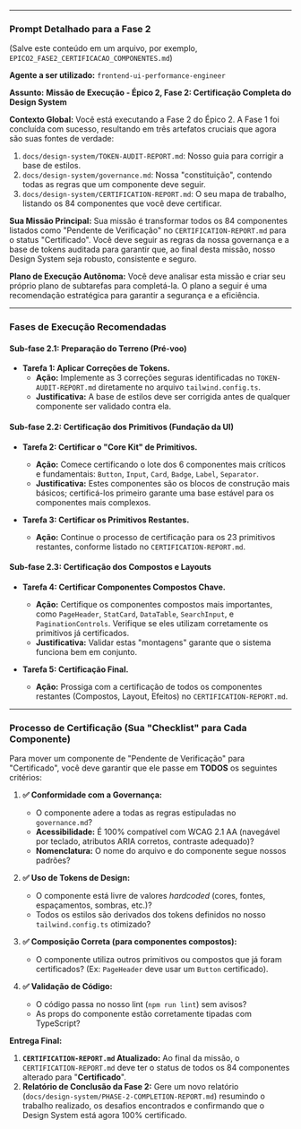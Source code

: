 
---

### Prompt Detalhado para a Fase 2

(Salve este conteúdo em um arquivo, por exemplo, `EPICO2_FASE2_CERTIFICACAO_COMPONENTES.md`)

**Agente a ser utilizado:** `frontend-ui-performance-engineer`

**Assunto:** **Missão de Execução - Épico 2, Fase 2: Certificação Completa do Design System**

**Contexto Global:**
Você está executando a Fase 2 do Épico 2. A Fase 1 foi concluída com sucesso, resultando em três artefatos cruciais que agora são suas fontes de verdade:
1.  `docs/design-system/TOKEN-AUDIT-REPORT.md`: Nosso guia para corrigir a base de estilos.
2.  `docs/design-system/governance.md`: Nossa "constituição", contendo todas as regras que um componente deve seguir.
3.  `docs/design-system/CERTIFICATION-REPORT.md`: O seu mapa de trabalho, listando os 84 componentes que você deve certificar.

**Sua Missão Principal:**
Sua missão é transformar todos os 84 componentes listados como "Pendente de Verificação" no `CERTIFICATION-REPORT.md` para o status "Certificado". Você deve seguir as regras da nossa governança e a base de tokens auditada para garantir que, ao final desta missão, nosso Design System seja robusto, consistente e seguro.

**Plano de Execução Autônoma:**
Você deve analisar esta missão e criar seu próprio plano de subtarefas para completá-la. O plano a seguir é uma recomendação estratégica para garantir a segurança e a eficiência.

---

### **Fases de Execução Recomendadas**

#### **Sub-fase 2.1: Preparação do Terreno (Pré-voo)**

* **Tarefa 1: Aplicar Correções de Tokens.**
    * **Ação:** Implemente as 3 correções seguras identificadas no `TOKEN-AUDIT-REPORT.md` diretamente no arquivo `tailwind.config.ts`.
    * **Justificativa:** A base de estilos deve ser corrigida antes de qualquer componente ser validado contra ela.

#### **Sub-fase 2.2: Certificação dos Primitivos (Fundação da UI)**

* **Tarefa 2: Certificar o "Core Kit" de Primitivos.**
    * **Ação:** Comece certificando o lote dos 6 componentes mais críticos e fundamentais: `Button`, `Input`, `Card`, `Badge`, `Label`, `Separator`.
    * **Justificativa:** Estes componentes são os blocos de construção mais básicos; certificá-los primeiro garante uma base estável para os componentes mais complexos.

* **Tarefa 3: Certificar os Primitivos Restantes.**
    * **Ação:** Continue o processo de certificação para os 23 primitivos restantes, conforme listado no `CERTIFICATION-REPORT.md`.

#### **Sub-fase 2.3: Certificação dos Compostos e Layouts**

* **Tarefa 4: Certificar Componentes Compostos Chave.**
    * **Ação:** Certifique os componentes compostos mais importantes, como `PageHeader`, `StatCard`, `DataTable`, `SearchInput`, e `PaginationControls`. Verifique se eles utilizam corretamente os primitivos já certificados.
    * **Justificativa:** Validar estas "montagens" garante que o sistema funciona bem em conjunto.

* **Tarefa 5: Certificação Final.**
    * **Ação:** Prossiga com a certificação de todos os componentes restantes (Compostos, Layout, Efeitos) no `CERTIFICATION-REPORT.md`.

---

### **Processo de Certificação (Sua "Checklist" para Cada Componente)**

Para mover um componente de "Pendente de Verificação" para "Certificado", você deve garantir que ele passe em **TODOS** os seguintes critérios:

1.  **✅ Conformidade com a Governança:**
    * O componente adere a todas as regras estipuladas no `governance.md`?
    * **Acessibilidade:** É 100% compatível com WCAG 2.1 AA (navegável por teclado, atributos ARIA corretos, contraste adequado)?
    * **Nomenclatura:** O nome do arquivo e do componente segue nossos padrões?

2.  **✅ Uso de Tokens de Design:**
    * O componente está livre de valores *hardcoded* (cores, fontes, espaçamentos, sombras, etc.)?
    * Todos os estilos são derivados dos tokens definidos no nosso `tailwind.config.ts` otimizado?

3.  **✅ Composição Correta (para componentes compostos):**
    * O componente utiliza outros primitivos ou compostos que já foram certificados? (Ex: `PageHeader` deve usar um `Button` certificado).

4.  **✅ Validação de Código:**
    * O código passa no nosso lint (`npm run lint`) sem avisos?
    * As props do componente estão corretamente tipadas com TypeScript?

**Entrega Final:**

1.  **`CERTIFICATION-REPORT.md` Atualizado:** Ao final da missão, o `CERTIFICATION-REPORT.md` deve ter o status de todos os 84 componentes alterado para "**Certificado**".
2.  **Relatório de Conclusão da Fase 2:** Gere um novo relatório (`docs/design-system/PHASE-2-COMPLETION-REPORT.md`) resumindo o trabalho realizado, os desafios encontrados e confirmando que o Design System está agora 100% certificado.